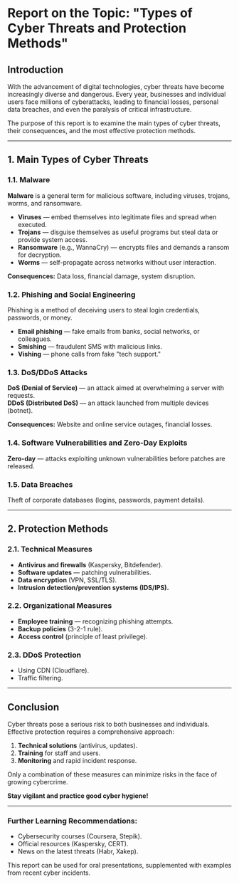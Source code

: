 # **Report on the Topic: "Types of Cyber Threats and Protection Methods"**  

## **Introduction**  
With the advancement of digital technologies, cyber threats have become increasingly diverse and dangerous. Every year, businesses and individual users face millions of cyberattacks, leading to financial losses, personal data breaches, and even the paralysis of critical infrastructure.  

The purpose of this report is to examine the main types of cyber threats, their consequences, and the most effective protection methods.  

---  

## **1. Main Types of Cyber Threats**  

### **1.1. Malware**  
**Malware** is a general term for malicious software, including viruses, trojans, worms, and ransomware.  

- **Viruses** — embed themselves into legitimate files and spread when executed.  
- **Trojans** — disguise themselves as useful programs but steal data or provide system access.  
- **Ransomware** (e.g., WannaCry) — encrypts files and demands a ransom for decryption.  
- **Worms** — self-propagate across networks without user interaction.  

**Consequences:** Data loss, financial damage, system disruption.  

### **1.2. Phishing and Social Engineering**  
Phishing is a method of deceiving users to steal login credentials, passwords, or money.  

- **Email phishing** — fake emails from banks, social networks, or colleagues.  
- **Smishing** — fraudulent SMS with malicious links.  
- **Vishing** — phone calls from fake "tech support."  

### **1.3. DoS/DDoS Attacks**  
**DoS (Denial of Service)** — an attack aimed at overwhelming a server with requests.  
**DDoS (Distributed DoS)** — an attack launched from multiple devices (botnet).  

**Consequences:** Website and online service outages, financial losses.  

### **1.4. Software Vulnerabilities and Zero-Day Exploits**  
**Zero-day** — attacks exploiting unknown vulnerabilities before patches are released.  

### **1.5. Data Breaches**  
Theft of corporate databases (logins, passwords, payment details).  

---  

## **2. Protection Methods**  

### **2.1. Technical Measures**  
- **Antivirus and firewalls** (Kaspersky, Bitdefender).  
- **Software updates** — patching vulnerabilities.  
- **Data encryption** (VPN, SSL/TLS).  
- **Intrusion detection/prevention systems (IDS/IPS).**  

### **2.2. Organizational Measures**  
- **Employee training** — recognizing phishing attempts.  
- **Backup policies** (3-2-1 rule).  
- **Access control** (principle of least privilege).  

### **2.3. DDoS Protection**  
- Using CDN (Cloudflare).  
- Traffic filtering.  

---  

## **Conclusion**  
Cyber threats pose a serious risk to both businesses and individuals. Effective protection requires a comprehensive approach:  

1. **Technical solutions** (antivirus, updates).  
2. **Training** for staff and users.  
3. **Monitoring** and rapid incident response.  

Only a combination of these measures can minimize risks in the face of growing cybercrime.  

**Stay vigilant and practice good cyber hygiene!**  

---  

### **Further Learning Recommendations:**  
- Cybersecurity courses (Coursera, Stepik).  
- Official resources (Kaspersky, CERT).  
- News on the latest threats (Habr, Xakep).  

This report can be used for oral presentations, supplemented with examples from recent cyber incidents.
